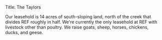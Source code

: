 Title: The Taylors

Our leasehold is 14 acres of south-sloping land, north of the creek that divides REF roughly in half. We're currently the only leasehold at REF with livestock other than poultry. We raise goats, sheep, horses, chickens, ducks, and geese.
